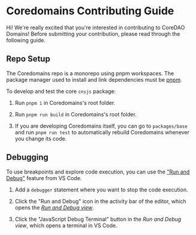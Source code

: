 # Coredomains Contributing Guide

Hi! We're really excited that you're interested in contributing to CoreDAO Domains! Before submitting your contribution, please read through the following guide.

## Repo Setup

The Coredomains repo is a monorepo using pnpm workspaces. The package manager used to install and link dependencies must be [pnpm](https://pnpm.io/).

To develop and test the core `cnsjs` package:

1. Run `pnpm i` in Coredomains's root folder.

2. Run `pnpm run build` in Coredomains's root folder.

3. If you are developing Coredomains itself, you can go to `packages/base` and run `pnpm run test` to automatically rebuild Coredomains whenever you change its code.

## Debugging

To use breakpoints and explore code execution, you can use the ["Run and Debug"](https://code.visualstudio.com/docs/editor/debugging) feature from VS Code.

1. Add a `debugger` statement where you want to stop the code execution.

2. Click the "Run and Debug" icon in the activity bar of the editor, which opens the [_Run and Debug view_](https://code.visualstudio.com/docs/editor/debugging#_run-and-debug-view).

3. Click the "JavaScript Debug Terminal" button in the _Run and Debug view_, which opens a terminal in VS Code.
